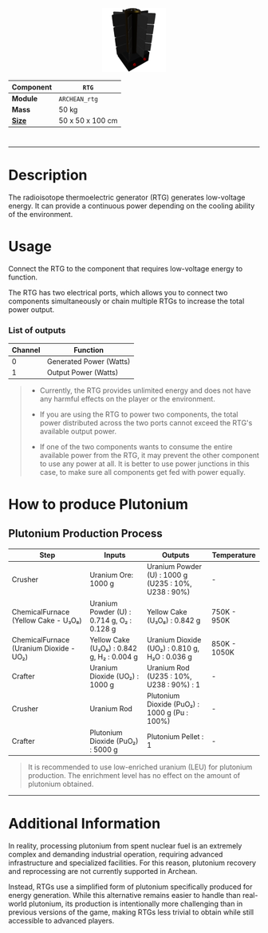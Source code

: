 <p align="center">
  <img src="RTG.png" />
</p>

|Component|`RTG`|
|---|---|
|**Module**|`ARCHEAN_rtg`|
|**Mass**|50 kg|
|[**Size**](# "Based on the component's occupancy in a fixed 25cm grid.")|50 x 50 x 100 cm|
#
---

# Description
The radioisotope thermoelectric generator (RTG) generates low-voltage energy. It can provide a continuous power depending on the cooling ability of the environment.

# Usage
Connect the RTG to the component that requires low-voltage energy to function.

The RTG has two electrical ports, which allows you to connect two components simultaneously or chain multiple RTGs to increase the total power output.

### List of outputs
|Channel|Function|
|---|---|
|0|Generated Power (Watts)|
|1|Output Power (Watts)|

> - Currently, the RTG provides unlimited energy and does not have any harmful effects on the player or the environment.
>
> - If you are using the RTG to power two components, the total power distributed across the two ports cannot exceed the RTG's available output power.
>
> - If one of the two components wants to consume the entire available power from the RTG, it may prevent the other component to use any power at all. It is better to use power junctions in this case, to make sure all components get fed with power equally.


# How to produce Plutonium

## Plutonium Production Process

|Step|Inputs|Outputs|Temperature|
|---|---|---|---|
|Crusher|Uranium Ore: 1000 g|Uranium Powder (U) : 1000 g (U235 : 10%, U238 : 90%)|-|
|ChemicalFurnace (Yellow Cake - U₃O₈)|Uranium Powder (U) : 0.714 g, O₂ : 0.128 g|Yellow Cake (U₃O₈) : 0.842 g|750K - 950K|
|ChemicalFurnace (Uranium Dioxide - UO₂)|Yellow Cake (U₃O₈) : 0.842 g, H₂ : 0.004 g|Uranium Dioxide (UO₂) : 0.810 g, H₂O : 0.036 g|850K - 1050K|
|Crafter|Uranium Dioxide (UO₂) : 1000 g|Uranium Rod (U235 : 10%, U238 : 90%) : 1|-|
|Crusher|Uranium Rod|Plutonium Dioxide (PuO₂) : 1000 g (Pu : 100%)|-|
|Crafter|Plutonium Dioxide (PuO₂) : 5000 g|Plutonium Pellet : 1|-|

> It is recommended to use low-enriched uranium (LEU) for plutonium production. The enrichment level has no effect on the amount of plutonium obtained.

---

# Additional Information

In reality, processing plutonium from spent nuclear fuel is an extremely complex and demanding industrial operation, requiring advanced infrastructure and specialized facilities. For this reason, plutonium recovery and reprocessing are not currently supported in Archean.

Instead, RTGs use a simplified form of plutonium specifically produced for energy generation. While this alternative remains easier to handle than real-world plutonium, its production is intentionally more challenging than in previous versions of the game, making RTGs less trivial to obtain while still accessible to advanced players.

